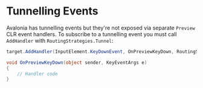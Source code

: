 # Tunnelling Events

Avalonia has tunnelling events but they're not exposed via separate `Preview` CLR event handlers. To subscribe to a tunnelling event you must call `AddHandler` with `RoutingStrategies.Tunnel`:

```csharp
target.AddHandler(InputElement.KeyDownEvent, OnPreviewKeyDown, RoutingStrategies.Tunnel);

void OnPreviewKeyDown(object sender, KeyEventArgs e)
{
    // Handler code
}
```

<XpfAd/>